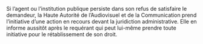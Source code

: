 Si l’agent ou l’institution publique persiste dans son refus de satisfaire le demandeur, la Haute Autorité de l’Audiovisuel et de la Communication prend l’initiative d’une action en recours devant la juridiction administrative. Elle en informe aussitôt après le requérant qui peut lui-même prendre toute initiative pour le rétablissement de son droit.